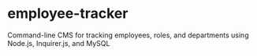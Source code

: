 # employee-tracker
Command-line CMS for tracking employees, roles, and departments using Node.js, Inquirer.js, and MySQL
